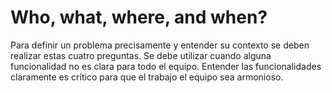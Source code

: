 # Who, what, where, and when?

Para definir un problema precisamente y entender su contexto se deben
realizar estas cuatro preguntas. Se debe utilizar cuando alguna
funcionalidad no es clara para todo el equipo. Entender las funcionalidades
claramente es crítico para que el trabajo el equipo sea armonioso.
